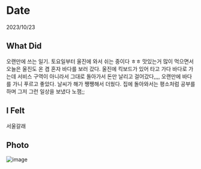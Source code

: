 # Date
2023/10/23
## What Did
오랜만에 쓰는 일기. 토요일부터 울진에 와서 쉬는 중이다 ㅎㅎ 맛있는거 많이 먹으면서 오늘은 울진도 온 겸 혼자 바다를 보러 갔다. 울진에 킥보드가 있어 타고 가다 바다로 가는데 서비스 구역이 아니라서 그대로 돌아가서 돈만 날리고 걸어갔다,,,,
오랜만에 바다를 가니 푸르고 좋았다. 날씨가 해가 쨍쨍해서 더웠다. 집에 돌아와서는 평소처럼 공부를 하며 그저 그런 일상을 보냈다 노잼;;
## I Felt
서울갈래
## Photo
![image](https://github.com/soonsoo3595/Daily_Archive/assets/86000058/701c8903-cae4-40fb-a1f2-74307e378f52)
